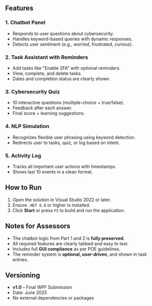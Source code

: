 
##  Features

### 1. **Chatbot Panel**
- Responds to user questions about cybersecurity.
- Handles keyword-based queries with dynamic responses.
- Detects user sentiment (e.g., worried, frustrated, curious).

### 2. **Task Assistant with Reminders**
- Add tasks like "Enable 2FA" with optional reminders.
- View, complete, and delete tasks.
- Dates and completion status are clearly shown.

### 3. **Cybersecurity Quiz**
- 10 interactive questions (multiple-choice + true/false).
- Feedback after each answer.
- Final score + learning suggestions.

### 4. **NLP Simulation**
- Recognizes flexible user phrasing using keyword detection.
- Redirects user to tasks, quiz, or log based on intent.

### 5. **Activity Log**
- Tracks all important user actions with timestamps.
- Shows last 10 events in a clean format.
  
## How to Run
1. Open the solution in Visual Studio 2022 or later.
2. Ensure `.NET 6.0` or higher is installed.
3. Click **Start** or press `F5` to build and run the application.

##  Notes for Assessors
- The chatbot logic from Part 1 and 2 is **fully preserved**.
- All required features are clearly tabbed and easy to test.
- Includes full **GUI compliance** as per POE guidelines.
- The reminder system is **optional, user-driven**, and shown in task entries.

##  Versioning
- **v1.0** – Final WPF Submission  
- Date: June 2025  
- No external dependencies or packages




